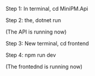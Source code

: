 Step 1: In terminal, cd MiniPM.Api

Step 2: the, dotnet run

(The API is running now)

Step 3: New terminal, cd frontend

Step 4: npm run dev

(The frontednd is running now)
